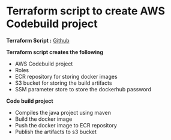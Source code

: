 # Terraform script to create AWS Codebuild project

**Terraform Script :** [Github](https://github.com/vigneshsweekaran/terraform/tree/main/aws/07-codebuild/hello-world)

**Terraform script creates the following**
* AWS Codebuild project
* Roles
* ECR repository for storing docker images
* S3 bucket for storing the build artifacts
* SSM parameter store to store the dockerhub password

**Code build project**
* Compiles the java project using maven
* Build the docker image
* Push the docker image to ECR repository
* Publish the artifacts to s3 bucket
